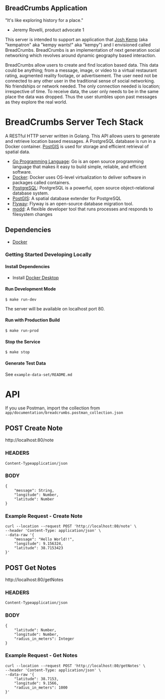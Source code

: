 ## BreadCrumbs Application 

"It's like exploring history for a place."
- Jeremy Rovelli, product advocate 1

This server is intended to support an application that [Josh Kemp](https://www.linkedin.com/in/josh-kemp-440a3b83/) (aka "kempatron" aka "kempy wants!" aka "kempy") and I envisioned called BreadCrumbs. BreadCrumbs is an implementation of next generation social networking which revolves around dynamic geography based interaction.

BreadCrumbs allow users to create and find location based data. This data could be anything; from a message, image, or video to a virtual restaurant rating, augmented reality footage, or advertisement. The user need not be connected to any other user in the traditional sense of social networking. No friendships or network needed. The only connection needed is location; irrespective of time. To receive data, the user only needs to be in the same place the data was dropped. Thus the user stumbles upon past messages as they explore the real world. 

# BreadCrumbs Server Tech Stack
A RESTful HTTP server written in Golang. This API allows users to generate and retrieve location based messages. A PostgreSQL database is run in a Docker container. [PostGIS](https://postgis.net/) is used for storage and efficient retrieval of spatial data. 

* [Go Programming Language](https://golang.org/): Go is an open source programming language that makes it easy to build simple, reliable, and efficient software.
* [Docker](https://www.docker.com/): Docker uses OS-level virtualization to deliver software in packages called containers.
* [PostgreSQL](https://www.postgresql.org/): PostgreSQL is a powerful, open source object-relational database system.
* [PostGIS](https://postgis.net/): A spatial database extender for PostgreSQL
* [Flyway](https://flywaydb.org/): Flyway is an open-source database migration tool.
* [modd](https://github.com/cortesi/modd): A flexible developer tool that runs processes and responds to filesystem changes


## Dependencies 
 - [Docker](https://www.docker.com/)

### Getting Started Developing Locally

#### Install Dependencies

* Install [Docker Desktop](https://www.docker.com/products/docker-desktop)

#### Run Development Mode

```
$ make run-dev
```

The server will be available on localhost port 80.

#### Run with Production Build
```
$ make run-prod
```


#### Stop the Service
```
$ make stop
```

#### Generate Test Data
See `example-data-set/README.md`

# API 

If you use Postman, import the collection from `app/documentation/breadcrumbs.postman_collection.json`

## POST Create Note
http://localhost:80/note
### HEADERS
`Content-Typeapplication/json`

### BODY
```
{
    "message": String,
    "longitude": Number,
    "latitude": Number
}
```

### Example Request - Create Note
```
curl --location --request POST 'http://localhost:80/note' \
--header 'Content-Type: application/json' \
--data-raw '{
    "message": "Hello World!!",
    "longitude": 9.156324,
    "latitude": 38.7153423
}'
```

## POST Get Notes
http://localhost:80/getNotes

### HEADERS 
`Content-Typeapplication/json`

### BODY 
```
{
    "latitude": Number,
    "longitude": Number,
    "radius_in_meters": Integer
}
```

### Example Request - Get Notes
```
curl --location --request POST 'http://localhost:80/getNotes' \
--header 'Content-Type: application/json' \
--data-raw '{
    "latitude": 38.7153,
    "longitude": 9.1566,
    "radius_in_meters": 1000
}'
```
